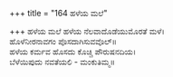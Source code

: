 +++
title = "164 ಹಳೆಯ ಮಲೆ"

+++
ಹಳೆಯ ಮಲೆ ಹಳೆಯ ನೆಲವಾದೊಡೆಯುಮೊರತೆ ಮಳೆ।  
ಹೊಳೆನೀರನಾವಗಂ ಪೊಸದಾಗಿಸುವವೊಲ್॥  
ಹಳೆಯ ಕರ್ಮವ ಹೊಸದು ಕೊಚ್ಚಿ ಪೌರುಷನದಿಯ।  
ಬೆಳೆಯಿಪುದು ನವತೆಯಲಿ - ಮಂಕುತಿಮ್ಮ॥  
